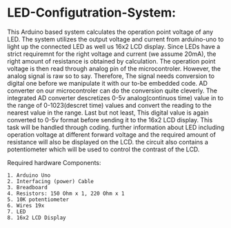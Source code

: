 # LED-Configutration-System:
This Arduino based system calculates the operation point voltage of any LED. 
The system utilizes the output voltage and current from arduino-uno to light up the connected LED as well us 16x2 LCD display. 
Since LEDs have a strict requiremnt for the right voltage and current (we assume 20mA), the right amount of resistance is obtained by calculation.
The operation point voltage is then read through analog pin of the microcontroler.
However, the analog signal is raw so to say. Therefore, The signal needs conversion to digital one before we manipulate it with our to-be embedded code.
AD converter on our microcontroler can do the conversion quite cleverly. The integrated AD converter descretizes 0-5v analog(continuos time) value in to the range of 
0-1023(descret time) values and convert the reading to the nearest value in the range. 
Last but not least, This digital value is again converted to 0-5v format before sending it to the 16x2 LCD display. This task will be handled through coding. further information about LED including operation voltage at different forward voltage and the required amount of resistance will also be displayed on the LCD. 
the circuit also contains a potentiometer which will be used to control the contrast of the LCD. 

Required hardware Components:

    1. Arduino Uno
	2. Interfacing (power) Cable
	3. Breadboard
	4. Resistors: 150 Ohm x 1, 220 Ohm x 1 
	5. 10K potentiometer
	6. Wires 19x
	7. LED
	8. 16x2 LCD Display
